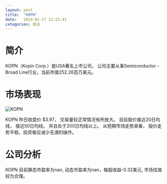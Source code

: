 ```yaml
---
layout: post
title:  "KOPN"
date:   2014-02-17 12:21:41
categories: 观点
---
```


# 简介
KOPN（Kopin Corp.）是USA著名上市公司，
公司主要从事Semiconductor - Broad Line行业，当前市值252.26百万美元。

# 市场表现

![KOPN](http://finviz.com/chart.ashx?t=KOPN&ty=c&ta=1&p=d&s=l)

KOPN 昨日收盘价 $3.97，
交易量较正常情况有所放大。
目前股价接近20日均线，
接近50日均线，
并且处于200日均线以上。
从短期市场走势来看，
股价走势平稳，投资者应减少无谓的操作。

# 公司分析
KOPN 目前静态市盈率为nan, 动态市盈率为nan，每股收益-0.32美元,
市场估值较为合理。
